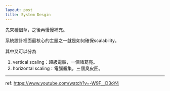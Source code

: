 ```yaml
---
layout: post
title: System Desgin
---
```


先來種個草，之後再慢慢補充。

系統設計裡面最核心的主題之一就是如何確保scalability。

其中又可以分為
1. vertical scaling：超級電腦，一個諸葛亮。
2. horizontal scaling：電腦叢集，三個臭皮匠。

---

ref:
<https://www.youtube.com/watch?v=-W9F__D3oY4>
